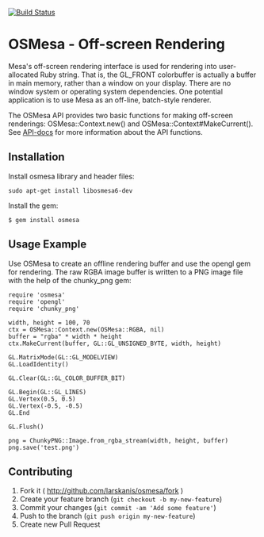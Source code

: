[![Build Status](https://travis-ci.org/larskanis/osmesa.svg?branch=master)](https://travis-ci.org/larskanis/osmesa)

# OSMesa - Off-screen Rendering

Mesa's off-screen rendering interface is used for rendering into user-allocated Ruby string. That is, the GL_FRONT colorbuffer is actually a buffer in main memory, rather than a window on your display. There are no window system or operating system dependencies. One potential application is to use Mesa as an off-line, batch-style renderer.

The OSMesa API provides two basic functions for making off-screen renderings: OSMesa::Context.new() and OSMesa::Context#MakeCurrent(). See [API-docs](http://www.rubydoc.info/gems/osmesa) for more information about the API functions.


## Installation

Install osmesa library and header files:

    sudo apt-get install libosmesa6-dev

Install the gem:

    $ gem install osmesa

## Usage Example

Use OSMesa to create an offline rendering buffer and use the opengl gem for rendering. The raw RGBA image buffer is written to a PNG image file with the help of the chunky_png gem:

    require 'osmesa'
    require 'opengl'
    require 'chunky_png'

    width, height = 100, 70
    ctx = OSMesa::Context.new(OSMesa::RGBA, nil)
    buffer = "rgba" * width * height
    ctx.MakeCurrent(buffer, GL::GL_UNSIGNED_BYTE, width, height)

    GL.MatrixMode(GL::GL_MODELVIEW)
    GL.LoadIdentity()

    GL.Clear(GL::GL_COLOR_BUFFER_BIT)

    GL.Begin(GL::GL_LINES)
    GL.Vertex(0.5, 0.5)
    GL.Vertex(-0.5, -0.5)
    GL.End

    GL.Flush()

    png = ChunkyPNG::Image.from_rgba_stream(width, height, buffer)
    png.save('test.png')

## Contributing

1. Fork it ( http://github.com/larskanis/osmesa/fork )
2. Create your feature branch (`git checkout -b my-new-feature`)
3. Commit your changes (`git commit -am 'Add some feature'`)
4. Push to the branch (`git push origin my-new-feature`)
5. Create new Pull Request
